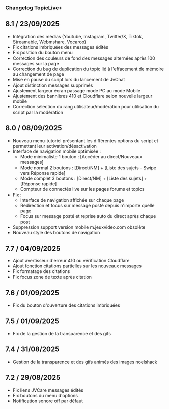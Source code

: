### Changelog TopicLive+

## 8.1 / 23/09/2025
- Intégration des médias (Youtube, Instagram, Twitter/X, Tiktok, Streamable, Webmshare, Vocaroo)
- Fix citations imbriquées des messages édités
- Fix position du bouton menu
- Correction des couleurs de fond des messages alternées après 100 messages sur la page
- Correction du bug de duplication du topic lié à l'effacement de mémoire au changement de page
- Mise en pause du script lors du lancement de JvChat
- Ajout distinction messages supprimés
- Ajustement largeur écran passage mode PC au mode Mobile
- Ajustement des bannières 410 et Cloudflare selon nouvelle largeur mobile
- Correction sélection du rang utilisateur/modération pour utilisation du script par la modération

## 8.0 / 08/09/2025
- Nouveau menu-tutoriel présentant les différentes options du script et permettant leur activation/désactivation
- Interface de navigation mobile optimisée :
  - Mode minimaliste 1 bouton : [Accéder au direct/Nouveaux messages]
  - Mode normal 2 boutons : [Direct/NM] + [Liste des sujets - Swipe vers Réponse rapide]
  - Mode complet 3 boutons : [Direct/NM] + [Liste des sujets] + [Réponse rapide]
  - Compteur de connectés live sur les pages forums et topics
- Fix :
  - Interface de navigation affichée sur chaque page
  - Redirection et focus sur message posté depuis n'importe quelle page
  - Focus sur message posté et reprise auto du direct après chaque post
- Suppression support version mobile m.jeuxvideo.com obsolète
- Nouveau style des boutons de navigation

## 7.7 / 04/09/2025
- Ajout avertisseur d'erreur 410 ou vérification Cloudflare
- Ajout fonction citations partielles sur les nouveaux messages
- Fix formatage des citations
- Fix focus zone de texte après citation

## 7.6 / 01/09/2025
- Fix du bouton d'ouverture des citations imbriquées

## 7.5 / 01/09/2025
- Fix de la gestion de la transparence et des gifs

## 7.4 / 31/08/2025
- Gestion de la transparence et des gifs animés des images noelshack

## 7.2 / 29/08/2025
- Fix liens JVCare messages édités
- Fix boutons du menu d'options
- Notification sonore off par défaut
